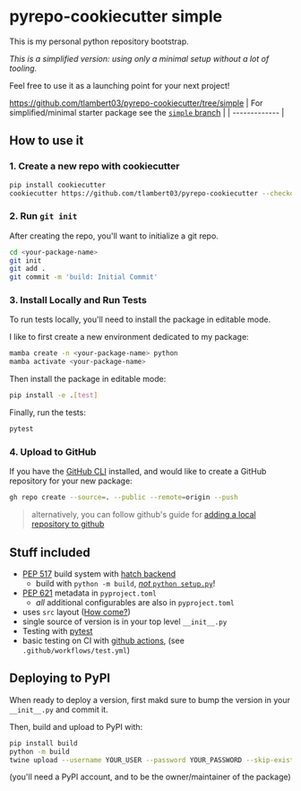 # pyrepo-cookiecutter **simple**

This is my personal python repository bootstrap.

*This is a simplified version: using only a minimal setup without a lot of tooling.*

Feel free to use it as a launching point for your next project!

https://github.com/tlambert03/pyrepo-cookiecutter/tree/simple
| For simplified/minimal starter package see the [`simple` branch](https://github.com/tlambert03/pyrepo-cookiecutter/tree/simple) |
| ------------- | 


## How to use it

### 1. Create a new repo with cookiecutter

```sh
pip install cookiecutter
cookiecutter https://github.com/tlambert03/pyrepo-cookiecutter --checkout simple
```

### 2. Run `git init`

After creating the repo, you'll want to initialize a git repo.

```sh
cd <your-package-name>
git init
git add .
git commit -m 'build: Initial Commit'
```

### 3. Install Locally and Run Tests

To run tests locally, you'll need to install the package in editable mode.

I like to first create a new environment dedicated to my package:

```sh
mamba create -n <your-package-name> python
mamba activate <your-package-name>
```

Then install the package in editable mode:

```sh
pip install -e .[test]
```

Finally, run the tests:

```sh
pytest
```

### 4. Upload to GitHub

If you have the [GitHub CLI](https://cli.github.com/) installed, and would like
to create a GitHub repository for your new package:

```sh
gh repo create --source=. --public --remote=origin --push
```

> alternatively, you can follow github's guide for
> [adding a local repository to github](https://docs.github.com/en/get-started/importing-your-projects-to-github/importing-source-code-to-github/adding-locally-hosted-code-to-github#adding-a-local-repository-to-github-using-git)

## Stuff included

- [PEP 517](https://peps.python.org/pep-0517/) build system with [hatch
  backend](https://hatch.pypa.io/)
  - build with `python -m build`, [*not* `python
    setup.py`](https://blog.ganssle.io/articles/2021/10/setup-py-deprecated.html)!
- [PEP 621](https://peps.python.org/pep-0621/) metadata in `pyproject.toml`
  - *all* additional configurables are also in `pyproject.toml`
- uses `src` layout ([How come?](https://hynek.me/articles/testing-packaging/))
- single source of version is in your top level `__init__.py`
- Testing with [pytest](https://docs.pytest.org/en/7.1.x/)
- basic testing on CI with [github actions](https://docs.github.com/en/actions),
  (see `.github/workflows/test.yml`)

## Deploying to PyPI

When ready to deploy a version, first makd sure to bump the version in
your `__init__.py` and commit it.  

Then, build and upload to PyPI with:

```sh
pip install build
python -m build
twine upload --username YOUR_USER --password YOUR_PASSWORD --skip-existing dist/*
```

(you'll need a PyPI account, and to be the owner/maintainer of the package)
